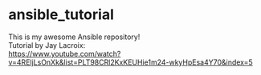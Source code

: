 # ansible_tutorial

This is my awesome Ansible repository!  
Tutorial by Jay Lacroix:   
https://www.youtube.com/watch?v=4REljLsOnXk&list=PLT98CRl2KxKEUHie1m24-wkyHpEsa4Y70&index=5
